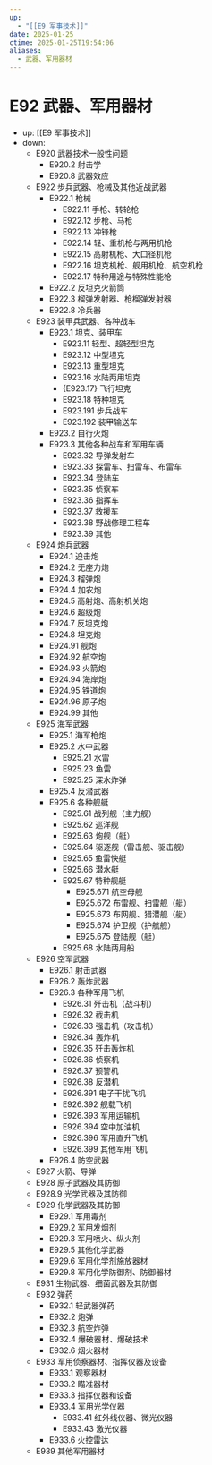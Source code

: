 ```yaml
---
up:
  - "[[E9 军事技术]]"
date: 2025-01-25
ctime: 2025-01-25T19:54:06
aliases:
  - 武器、军用器材
---
```


# E92 武器、军用器材

- up: [[E9 军事技术]]
- down:	
	- E920 武器技术一般性问题
		- E920.2 射击学
		- E920.8 武器效应
	- E922 步兵武器、枪械及其他近战武器
		- E922.1 枪械
			- E922.11 手枪、转轮枪
			- E922.12 步枪、马枪
			- E922.13 冲锋枪
			- E922.14 轻、重机枪与两用机枪
			- E922.15 高射机枪、大口径机枪
			- E922.16 坦克机枪、舰用机枪、航空机枪
			- E922.17 特种用途与特殊性能枪
		- E922.2 反坦克火箭筒
		- E922.3 榴弹发射器、枪榴弹发射器
		- E922.8 冷兵器
	- E923 装甲兵武器、各种战车
		- E923.1 坦克、装甲车
			- E923.11 轻型、超轻型坦克
			- E923.12 中型坦克
			- E923.13 重型坦克
			- E923.16 水陆两用坦克
			- {E923.17} 飞行坦克
			- E923.18 特种坦克
			- E923.191 步兵战车
			- E923.192 装甲输送车
		- E923.2 自行火炮
		- E923.3 其他各种战车和军用车辆
			- E923.32 导弹发射车
			- E923.33 探雷车、扫雷车、布雷车
			- E923.34 登陆车
			- E923.35 侦察车
			- E923.36 指挥车
			- E923.37 救援车
			- E923.38 野战修理工程车
			- E923.39 其他
	- E924 炮兵武器
		- E924.1 迫击炮
		- E924.2 无座力炮
		- E924.3 榴弹炮
		- E924.4 加农炮
		- E924.5 高射炮、高射机关炮
		- E924.6 超级炮
		- E924.7 反坦克炮
		- E924.8 坦克炮
		- E924.91 舰炮
		- E924.92 航空炮
		- E924.93 火箭炮
		- E924.94 海岸炮
		- E924.95 铁道炮
		- E924.96 原子炮
		- E924.99 其他
	- E925 海军武器
		- E925.1 海军枪炮
		- E925.2 水中武器
			- E925.21 水雷
			- E925.23 鱼雷
			- E925.25 深水炸弹
		- E925.4 反潜武器
		- E925.6 各种舰艇
			- E925.61 战列舰（主力舰）
			- E925.62 巡洋舰
			- E925.63 炮舰（艇）
			- E925.64 驱逐舰（雷击舰、驱击舰）
			- E925.65 鱼雷快艇
			- E925.66 潜水艇
			- E925.67 特种舰艇
				- E925.671 航空母舰
				- E925.672 布雷舰、扫雷舰（艇）
				- E925.673 布网舰、猎潜舰（艇）
				- E925.674 护卫舰（护航舰）
				- E925.675 登陆舰（艇）
			- E925.68 水陆两用船
	- E926 空军武器
		- E926.1 射击武器
		- E926.2 轰炸武器
		- E926.3 各种军用飞机
			- E926.31 歼击机（战斗机）
			- E926.32 截击机
			- E926.33 强击机（攻击机）
			- E926.34 轰炸机
			- E926.35 歼击轰炸机
			- E926.36 侦察机
			- E926.37 预警机
			- E926.38 反潜机
			- E926.391 电子干扰飞机
			- E926.392 舰载飞机
			- E926.393 军用运输机
			- E926.394 空中加油机
			- E926.396 军用直升飞机
			- E926.399 其他军用飞机
		- E926.4 防空武器
	- E927 火箭、导弹
	- E928 原子武器及其防御
	- E928.9 光学武器及其防御
	- E929 化学武器及其防御
		- E929.1 军用毒剂
		- E929.2 军用发烟剂
		- E929.3 军用喷火、纵火剂
		- E929.5 其他化学武器
		- E929.6 军用化学剂施放器材
		- E929.8 军用化学防御剂、防御器材
	- E931 生物武器、细菌武器及其防御
	- E932 弹药
		- E932.1 轻武器弹药
		- E932.2 炮弹
		- E932.3 航空炸弹
		- E932.4 爆破器材、爆破技术
		- E932.6 烟火器材
	- E933 军用侦察器材、指挥仪器及设备
		- E933.1 观察器材
		- E933.2 瞄准器材
		- E933.3 指挥仪器和设备
		- E933.4 军用光学仪器
			- E933.41 红外线仪器、微光仪器
			- E933.43 激光仪器
		- E933.6 火控雷达
	- E939 其他军用器材
	
